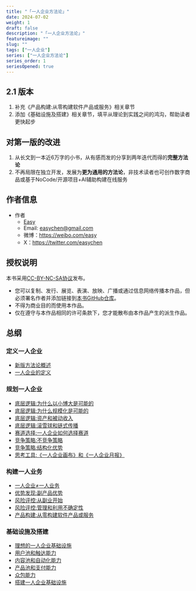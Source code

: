 ```yaml
---
title: "「一人企业方法论」"
date: 2024-07-02
weight: 1
draft: false
description: "「一人企业方法论」"
featureimage: ""
slug: ""
tags: ["一人企业"]
series: ["一人企业方法论"]
series_order: 1
seriesOpened: true
---
```


## 2.1 版本
1. 补充《产品构建:从零构建软件产品或服务》相关章节
2. 添加《基础设施及搭建》相关章节，填平从理论到实践之间的鸿沟，帮助读者更快起步

## 对第一版的改进
1. 从长文到一本近6万字的小书，从有感而发的分享到两年迭代而得的**完整方法论**
2. 不再局限在独立开发，发展为**更为通用的方法论**，非技术读者也可创作数字商品或基于NoCode/开源项目+AI辅助构建在线服务

## 作者信息
- 作者
  - [Easy](https://ftqq.com/)
  - Email: [easychen@gmail.com](mailto:easychen@gmail.com)
  - 微博：https://weibo.com/easy
  - X：https://twitter.com/easychen

## 授权说明
本书采用[CC-BY-NC-SA协议](https://creativecommons.org/licenses/by-nc-sa/4.0/deed.zh-hans)发布。
- 您可以复制、发行、展览、表演、放映、广播或通过信息网络传播本作品，但必须署名作者并添加链接到[本书GitHub仓库](https://github.com/easychen/one-person-businesses-methodology-v2.0)。
- 不得为商业目的而使用本作品。
- 仅在遵守与本作品相同的许可条款下，您才能散布由本作品产生的派生作品。

## 总纲

### 定义一人企业
- [新版方法论概述](/supers/one-person-bussiness/101-overview)
- [一人企业的定义](/supers/one-person-bussiness/102-definition/)
### 规划一人企业
- [底层逻辑:为什么以小博大是可能的](/supers/one-person-bussiness/201-why-thinking-big-is-possible/)
- [底层逻辑:为什么规模化是可能的](/supers/one-person-bussiness/202-why-scalability-is-possible/)
- [底层逻辑:资产和被动收入](/supers/one-person-bussiness/203-assets-and-passive-income/)
- [底层逻辑:滚雪球和链式传播](/supers/one-person-bussiness/204-snowballing-and-chain-propagation/)
- [赛道选择:一人企业如何选择赛道](/supers/one-person-bussiness/205-race-track-selection-for-opb/)
- [竞争策略:不竞争策略](/supers/one-person-bussiness/206-non-competition-strategy/)
- [竞争策略:结构化优势](/supers/one-person-bussiness/207-structured-advantage/)
- [思考工具:《一人企业画布》和《一人企业月报》](/supers/one-person-bussiness/208-opb-canvas-and-opb-report/)
### 构建一人业务
- [一人企业≠一人业务](/supers/one-person-bussiness/301-one-person-enterprise-does-not-equal-one-person-business/)
- [优势发现:副产品优势](/supers/one-person-bussiness/302-discovery-of-by-product-advantages/)
- [风险评控:从副业开始](/supers/one-person-bussiness/303-start-from-side-project/)
- [风险评控:管理和利用不确定性](/supers/one-person-bussiness/304-managing-and-utilizing-uncertainty/)
- [产品构建:从零构建软件产品或服务](/supers/one-person-bussiness/305-building-software-products-or-services-from-scratch/)
### 基础设施及搭建
- [理想的一人企业基础设施](/supers/one-person-bussiness/401-what-is-the-ideal-one-person-business-infrastructure/)
- [用户池和触达能力](/supers/one-person-bussiness/402-infrastructure-user-pool-reach-capability/)
- [内容池和自动化能力](/supers/one-person-bussiness/403-content-pool-and-automation-capability/)
- [产品池和支付能力](/supers/one-person-bussiness/404-product-pool-and-payment-capability/)
- [众包能力](/supers/one-person-bussiness/405-crowdsourcing-capability/)
- [搭建一人企业基础设施](/supers/one-person-bussiness/406-setup-a-one-person-business-infrastructure/)